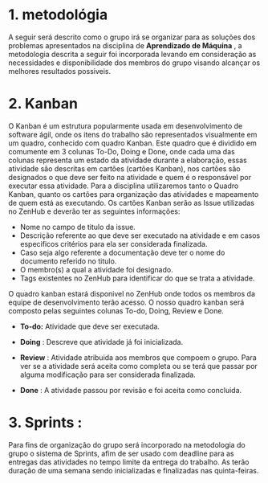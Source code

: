 # 1. metodológia

A seguir será descrito como o grupo irá se organizar para as soluções dos problemas apresentados na disciplina de __Aprendizado de Máquina__ , a metodologia descrita a seguir foi incorporada levando em consideração as necessidades e disponibilidade dos membros do grupo visando alcançar os melhores resultados possiveis.

# 2. Kanban

O Kanban é um estrutura popularmente usada em desenvolvimento de software ágil, onde os itens do trabalho são
representados visualmente em um quadro, conhecido com quadro Kanban. Este quadro que é dividido em comumente em
3 colunas  To-Do, Doing e Done, onde cada uma das colunas representa um estado da atividade durante a elaboração,
essas atividade são descritas em cartões (cartões Kanban), nos cartões são designados o que deve ser feito na
 atividade e quem é o responsável por executar essa atividade. Para a disciplina utilizaremos tanto o Quadro Kanban,
quanto os cartões para organização das atividades e mapeamento de quem está as executando.
Os cartões Kanban serão as Issue utilizadas no ZenHub e deverão ter as seguintes informações:

* Nome no campo de titulo da issue.
* Descrição referente ao que deve ser executado na atividade e em casos especificos critérios para ela ser considerada finalizada.
* Caso seja algo referente a documentação deve ter o nome do documento referido no titulo.
* O membro(s) a qual a atividade foi designado.
* Tags existentes no ZenHub para identificar do que se trata a atividade.

O quadro kanban estará disponivel no ZenHub onde todos os membros da equipe de desenvolvimento terão acesso. O nosso quadro kanban será composto pelas seguintes colunas To-do, Doing, Review e Done.

 * <b>To-do:</b> Atividade que deve ser executada.

 * <b>Doing</b> : Descreve que atividade já foi inicializada.

 * <b>Review</b> : Atividade atribuida aos membros que compoem o grupo. Para ver se a atividade será
 aceita como completa ou se terá que passar por alguma modificação para ser considerada finalizada.

 * <b>Done</b> : A atividade passou por revisão e foi aceita como concluida.

# 3. Sprints :

  Para fins de organização do grupo será incorporado na metodologia do grupo o sistema de Sprints, afim de ser usado com deadline para as entregas das atividades no tempo limite da entrega do trabalho.
  As terão duração de uma semana sendo inicializadas e finalizadas nas quinta-feiras.

